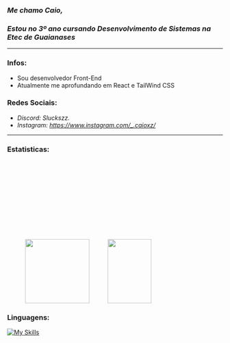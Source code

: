 ### *Me chamo Caio,* 
### *Estou no 3º ano cursando Desenvolvimento de Sistemas na Etec de Guaianases*
--------------------------------------
### **Infos:**
- Sou desenvolvedor Front-End
- Atualmente me aprofundando em React e TailWind CSS

### **Redes Sociais:**
- *Discord: Sluckszz.*
- *Instagram: https://www.instagram.com/_.caioxz/*
-------------------------------------------------
### **Estatisticas:**
<div style="display: flex; justify-content: space-evenly; margin-top: 200px;">
    <img src="https://github-readme-stats.vercel.app/api?username=Caioxz&theme=github_dark" height="150" />
    <img width="45%" height="150px" src="https://github-readme-stats.vercel.app/api/top-langs/?username=Caioxz&layout=compact&theme=github_dark" />
</div>


### **Linguagens:**  
[![My Skills](https://skills.thijs.gg/icons?i=html,css,tailwind,js,react)](#)
